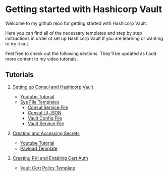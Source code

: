 # Getting started with Hashicorp Vault

Welcome to my github repo for getting started with Hashicorp Vault. 

Here you can find all of the necessary templates and step by step instructions in order ot set up Hashicorp Vault if you are learning or wanting to try it out. 

Feel free to check out the following sections. They'll be updated as I add more content to my video tutorials.

## Tutorials

1. [Setting up Consul and Hashicorp Vault](getting-started/)
    - [Youtube Tutorial](https://www.youtube.com/watch?v=b_2lo30g0RU)
    - [Sys File Templates](getting-started/sys_file_templates)
        + [Consul Service File](getting-started/sys_file_templates/consul.service)
        + [Consul UI JSON](getting-started/sys_file_templates/ui.json)
        + [Vault Config File](getting-started/sys_file_templates/config.hcl)
        + [Vault Service File](getting-started/sys_file_templates/vault.service)

2. [Creating and Accessing Secrets](creating-and-accessing-secrets)
    - [Youtube Tutorial](https://www.youtube.com/watch?v=7JQVdvmLmio)
    - [Payload Template](creating-and-accessing-secrets/template/payload.json)

3. [Creating PKI and Enabling Cert Auth](creating-pki-and-enabling-cert-auth/README.md)
    - [Vault Cert Policy Template](creating-pki-and-enabling-cert-auth/template/vault-cert.hcl)
